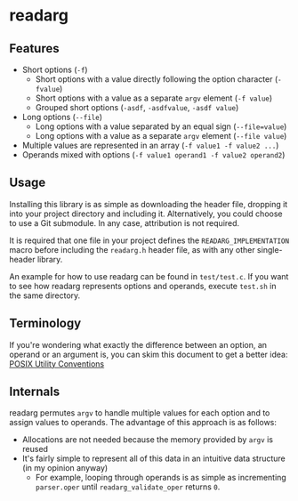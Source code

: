 # readarg

## Features

* Short options (`-f`)
  * Short options with a value directly following the option character
    (`-fvalue`)
  * Short options with a value as a separate `argv` element (`-f value`)
  * Grouped short options (`-asdf`, `-asdfvalue`, `-asdf value`)
* Long options (`--file`)
  * Long options with a value separated by an equal sign (`--file=value`)
  * Long options with a value as a separate `argv` element (`--file value`)
* Multiple values are represented in an array (`-f value1 -f value2 ...`)
* Operands mixed with options (`-f value1 operand1 -f value2 operand2`)

## Usage

Installing this library is as simple as downloading the header file, dropping
it into your project directory and including it. Alternatively, you could choose
to use a Git submodule. In any case, attribution is not required.

It is required that one file in your project defines the
`READARG_IMPLEMENTATION` macro before including the `readarg.h` header file,
as with any other single-header library.

An example for how to use readarg can be found in `test/test.c`. If you want to
see how readarg represents options and operands, execute `test.sh` in the same
directory.

## Terminology

If you're wondering what exactly the difference between an option, an operand or
an argument is, you can skim this document to get a better idea:
[POSIX Utility Conventions](https://pubs.opengroup.org/onlinepubs/9699919799/basedefs/V1_chap12.html)

## Internals

readarg permutes `argv` to handle multiple values for each option and to assign
values to operands. The advantage of this approach is as follows:

* Allocations are not needed because the memory provided by `argv` is reused
* It's fairly simple to represent all of this data in an intuitive data
  structure (in my opinion anyway)
  * For example, looping through operands is as simple as incrementing
    `parser.oper` until `readarg_validate_oper` returns `0`.
